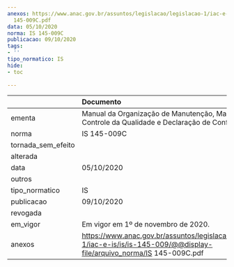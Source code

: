 ```yaml
---
anexos: https://www.anac.gov.br/assuntos/legislacao/legislacao-1/iac-e-is/is/is-145-009/@@display-file/arquivo_norma/IS
  145-009C.pdf
data: 05/10/2020
norma: IS 145-009C
publicacao: 09/10/2020
tags:
- ''
tipo_normatico: IS
hide: 
- toc 
 
---
```


|                    | Documento                                                                                                                    |
|:-------------------|:-----------------------------------------------------------------------------------------------------------------------------|
| ementa             | Manual da Organização de Manutenção, Manual de Controle da Qualidade e Declaração de Conformidade.                           |
| norma              | IS 145-009C                                                                                                                  |
| tornada_sem_efeito |                                                                                                                              |
| alterada           |                                                                                                                              |
| data               | 05/10/2020                                                                                                                   |
| outros             |                                                                                                                              |
| tipo_normatico     | IS                                                                                                                           |
| publicacao         | 09/10/2020                                                                                                                   |
| revogada           |                                                                                                                              |
| em_vigor           | Em vigor em 1º de novembro de 2020.                                                                                          |
| anexos             | https://www.anac.gov.br/assuntos/legislacao/legislacao-1/iac-e-is/is/is-145-009/@@display-file/arquivo_norma/IS 145-009C.pdf |